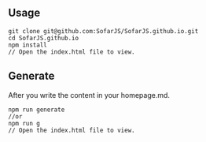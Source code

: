 
## Usage
```
git clone git@github.com:SofarJS/SofarJS.github.io.git
cd SofarJS.github.io
npm install
// Open the index.html file to view.
```
## Generate
After you write the content in your homepage.md.
```
npm run generate 
//or
npm run g
// Open the index.html file to view.
```